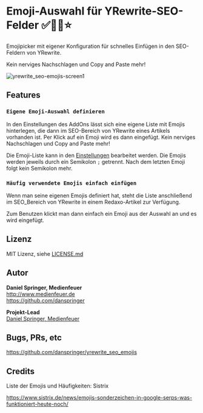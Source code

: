 # Emoji-Auswahl für YRewrite-SEO-Felder ✅🥇🎉⭐

Emojipicker mit eigener Konfiguration für schnelles Einfügen in den SEO-Feldern von YRewrite.

Kein nerviges Nachschlagen und Copy and Paste mehr!

![yrewrite_seo-emojis-screen1](https://user-images.githubusercontent.com/16903055/212971837-245fb01e-a80b-4c94-9c31-ca63798a299d.png)


## Features

### `Eigene Emoji-Auswahl definieren`

In den Einstellungen des AddOns lässt sich eine eigene Liste mit Emojis hinterlegen, die dann im SEO-Bereich von YRewrite eines Artikels vorhanden ist. Per Klick auf ein Emoji wird es dann eingefügt.
Kein nerviges Nachschlagen und Copy and Paste mehr!

Die Emoji-Liste kann in den [Einstellungen](index.php?page=yrewrite/yrewrite_seo_emojis/settings) bearbeitet werden.
Die Emojis werden jeweils durch ein Semikolon <code>;</code> getrennt. Nach dem letzten Emoji folgt kein Semikolon mehr.

### `Häufig verwendete Emojis einfach einfügen`

Wenn man seine eigenen Emojis definiert hat, steht die Liste anschließend im SEO_Bereich von YRewrite in einem Redaxo-Artikel zur Verfügung. 

Zum Benutzen klickt man dann einfach ein Emoji aus der Auswahl an und es wird eingefügt.


## Lizenz

MIT Lizenz, siehe [LICENSE.md](https://github.com/alexplusde/yrewrite_seo_emojis/blob/master/LICENSE.md)  

## Autor

**Daniel Springer, Medienfeuer**  
http://www.medienfeuer.de  
https://github.com/danspringer 

**Projekt-Lead**  
[Daniel Springer, Medienfeuer](https://github.com/danspringer)

## Bugs, PRs, etc
https://github.com/danspringer/yrewrite_seo_emojis

## Credits
Liste der Emojis und Häufigkeiten: Sistrix

https://www.sistrix.de/news/emojis-sonderzeichen-in-google-serps-was-funktioniert-heute-noch/
